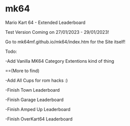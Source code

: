 # mk64
Mario Kart 64 - Extended Leaderboard

Test Version Coming on 27/01/2023 - 29/01/2023!

Go to mk64mf.github.io/mk64/index.htm for the Site itself!

Todo:

-Add Vanilla MK64 Category Extentions kind of thing
  
==(More to find)

-Add All Cups for rom hacks :)

-Finish Town Leaderboard

-Finish Garage Leaderboard

-Finish Amped Up Leaderboard

-Finish OverKart64 Leaderboard
